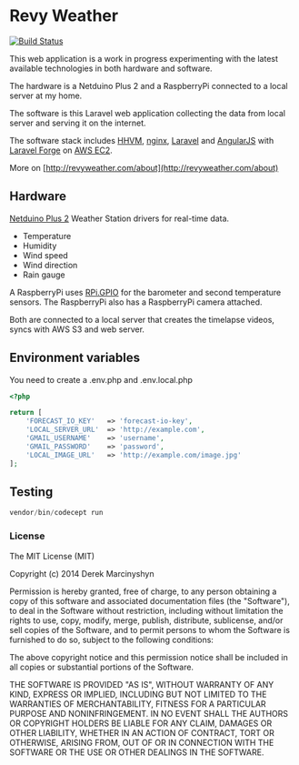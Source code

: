 # Revy Weather

[![Build Status](https://travis-ci.org/DerekMarcinyshyn/revyweather-laravel.svg?branch=master)](https://travis-ci.org/DerekMarcinyshyn/revyweather-laravel)

This web application is a work in progress experimenting with the latest available technologies in both hardware and software.

The hardware is a Netduino Plus 2 and a RaspberryPi connected to a local server at my home.

The software is this Laravel web application collecting the data from local server and serving it on the internet.

The software stack includes [HHVM](http://hhvm.com/), [nginx](http://nginx.org/), [Laravel](http://laravel.com/) and [AngularJS](https://angularjs.org/) with [Laravel Forge](https://forge.laravel.com/) on [AWS EC2](http://aws.amazon.com/).

More on [http://revyweather.com/about](http://revyweather.com/about)

## Hardware

[Netduino Plus 2](https://github.com/DerekMarcinyshyn/MonasheeWeatherStation)
Weather Station drivers for real-time data.
* Temperature
* Humidity
* Wind speed
* Wind direction
* Rain gauge

A RaspberryPi uses [RPi.GPIO](https://pypi.python.org/pypi/RPi.GPIO) for the barometer and second temperature sensors. The RaspberryPi also has a RaspberryPi camera attached.

Both are connected to a local server that creates the timelapse videos, syncs with AWS S3 and web server.

## Environment variables

You need to create a .env.php and .env.local.php

```php
<?php

return [
    'FORECAST_IO_KEY'   => 'forecast-io-key',
    'LOCAL_SERVER_URL'  => 'http://example.com',
    'GMAIL_USERNAME'    => 'username',
    'GMAIL_PASSWORD'    => 'password',
    'LOCAL_IMAGE_URL'   => 'http://example.com/image.jpg'
];
```

## Testing
```php
vendor/bin/codecept run
```

### License

The MIT License (MIT)

Copyright (c) 2014 Derek Marcinyshyn

Permission is hereby granted, free of charge, to any person obtaining a copy
of this software and associated documentation files (the "Software"), to deal
in the Software without restriction, including without limitation the rights
to use, copy, modify, merge, publish, distribute, sublicense, and/or sell
copies of the Software, and to permit persons to whom the Software is
furnished to do so, subject to the following conditions:

The above copyright notice and this permission notice shall be included in
all copies or substantial portions of the Software.

THE SOFTWARE IS PROVIDED "AS IS", WITHOUT WARRANTY OF ANY KIND, EXPRESS OR
IMPLIED, INCLUDING BUT NOT LIMITED TO THE WARRANTIES OF MERCHANTABILITY,
FITNESS FOR A PARTICULAR PURPOSE AND NONINFRINGEMENT. IN NO EVENT SHALL THE
AUTHORS OR COPYRIGHT HOLDERS BE LIABLE FOR ANY CLAIM, DAMAGES OR OTHER
LIABILITY, WHETHER IN AN ACTION OF CONTRACT, TORT OR OTHERWISE, ARISING FROM,
OUT OF OR IN CONNECTION WITH THE SOFTWARE OR THE USE OR OTHER DEALINGS IN
THE SOFTWARE.